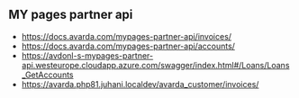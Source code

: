 ## MY pages partner api

- https://docs.avarda.com/mypages-partner-api/invoices/
- https://docs.avarda.com/mypages-partner-api/accounts/
- https://avdonl-s-mypages-partner-api.westeurope.cloudapp.azure.com/swagger/index.html#/Loans/Loans_GetAccounts
- https://avarda.php81.juhani.localdev/avarda_customer/invoices/
